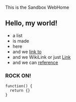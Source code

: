 This is the Sandbox WebHome

## Hello, my world!

* a list
* is made
* here
* and we [link to](http://www.google.com/?q=go)
* and we WikiLink or just [Link](Link)
* and we can [reference][ref]

### ROCK ON!

```
function() {
  return {}
}
```

[ref]: http://www.google.com/?q=ref